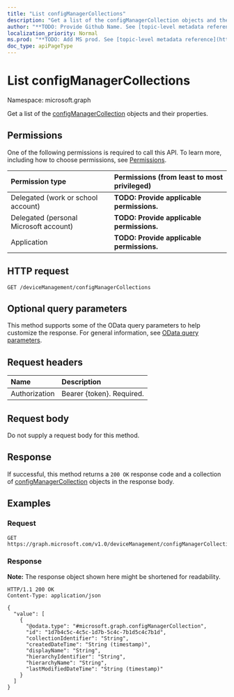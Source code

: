 ```yaml
---
title: "List configManagerCollections"
description: "Get a list of the configManagerCollection objects and their properties."
author: "**TODO: Provide Github Name. See [topic-level metadata reference](https://msgo.azurewebsites.net/add/document/guidelines/metadata.html#topic-level-metadata)**"
localization_priority: Normal
ms.prod: "**TODO: Add MS prod. See [topic-level metadata reference](https://msgo.azurewebsites.net/add/document/guidelines/metadata.html#topic-level-metadata)**"
doc_type: apiPageType
---
```


# List configManagerCollections
Namespace: microsoft.graph



Get a list of the [configManagerCollection](../resources/configmanagercollection.md) objects and their properties.

## Permissions
One of the following permissions is required to call this API. To learn more, including how to choose permissions, see [Permissions](/graph/permissions-reference).

|Permission type|Permissions (from least to most privileged)|
|:---|:---|
|Delegated (work or school account)|**TODO: Provide applicable permissions.**|
|Delegated (personal Microsoft account)|**TODO: Provide applicable permissions.**|
|Application|**TODO: Provide applicable permissions.**|

## HTTP request

<!-- {
  "blockType": "ignored"
}
-->
``` http
GET /deviceManagement/configManagerCollections
```

## Optional query parameters
This method supports some of the OData query parameters to help customize the response. For general information, see [OData query parameters](/graph/query-parameters).

## Request headers
|Name|Description|
|:---|:---|
|Authorization|Bearer {token}. Required.|

## Request body
Do not supply a request body for this method.

## Response

If successful, this method returns a `200 OK` response code and a collection of [configManagerCollection](../resources/configmanagercollection.md) objects in the response body.

## Examples

### Request
<!-- {
  "blockType": "request",
  "name": "list_configmanagercollection"
}
-->
``` http
GET https://graph.microsoft.com/v1.0/deviceManagement/configManagerCollections
```


### Response
**Note:** The response object shown here might be shortened for readability.
<!-- {
  "blockType": "response",
  "truncated": true,
  "@odata.type": "Collection(microsoft.graph.configManagerCollection)"
}
-->
``` http
HTTP/1.1 200 OK
Content-Type: application/json

{
  "value": [
    {
      "@odata.type": "#microsoft.graph.configManagerCollection",
      "id": "1d7b4c5c-4c5c-1d7b-5c4c-7b1d5c4c7b1d",
      "collectionIdentifier": "String",
      "createdDateTime": "String (timestamp)",
      "displayName": "String",
      "hierarchyIdentifier": "String",
      "hierarchyName": "String",
      "lastModifiedDateTime": "String (timestamp)"
    }
  ]
}
```

